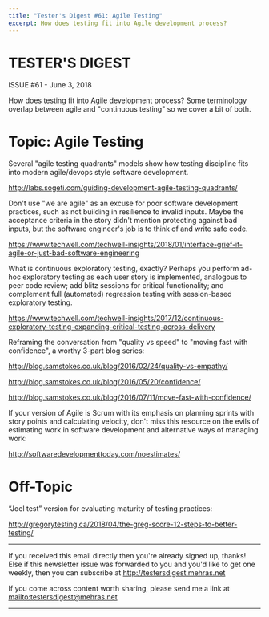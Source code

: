 ```yaml
---
title: "Tester's Digest #61: Agile Testing"
excerpt: How does testing fit into Agile development process?
---
```


TESTER'S DIGEST
===============
ISSUE #61 - June 3, 2018

How does testing fit into Agile development process? Some terminology overlap between agile and "continuous testing" so we cover a bit of both.

Topic: Agile Testing
====================

Several "agile testing quadrants" models show how testing discipline fits into modern agile/devops style software development.

<http://labs.sogeti.com/guiding-development-agile-testing-quadrants/>

Don't use "we are agile" as an excuse for poor software development practices, such as not building in resilience to invalid inputs. Maybe the acceptance criteria in the story didn't mention protecting against bad inputs, but the software engineer's job is to think of and write safe code.

<https://www.techwell.com/techwell-insights/2018/01/interface-grief-it-agile-or-just-bad-software-engineering>

What is continuous exploratory testing, exactly? Perhaps you perform ad-hoc exploratory testing as each user story is implemented, analogous to peer code review; add blitz sessions for critical functionality; and complement full (automated) regression testing with session-based exploratory testing.

<https://www.techwell.com/techwell-insights/2017/12/continuous-exploratory-testing-expanding-critical-testing-across-delivery>

Reframing the conversation from "quality vs speed" to "moving fast with confidence", a worthy 3-part blog series:

<http://blog.samstokes.co.uk/blog/2016/02/24/quality-vs-empathy/>

<http://blog.samstokes.co.uk/blog/2016/05/20/confidence/>

<http://blog.samstokes.co.uk/blog/2016/07/11/move-fast-with-confidence/>

If your version of Agile is Scrum with its emphasis on planning sprints with story points and calculating velocity, don't miss this resource on the evils of estimating work in software development and alternative ways of managing work:

<http://softwaredevelopmenttoday.com/noestimates/>

Off-Topic
=========

“Joel test” version for evaluating maturity of testing practices:

<http://gregorytesting.ca/2018/04/the-greg-score-12-steps-to-better-testing/>

---

If you received this email directly then you're already signed up, thanks! Else
if this newsletter issue was forwarded to you and you'd like to get one weekly,
then you can subscribe at <http://testersdigest.mehras.net>

If you come across content worth sharing, please send me a link at
<mailto:testersdigest@mehras.net>

---
